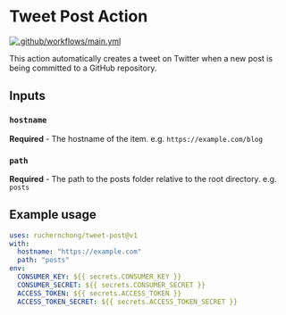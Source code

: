 # Tweet Post Action

[![.github/workflows/main.yml](https://github.com/ruchernchong/tweet-post-action/actions/workflows/main.yml/badge.svg)](https://github.com/ruchernchong/tweet-post-action/actions/workflows/main.yml)

This action automatically creates a tweet on Twitter when a new post is being committed to a GitHub repository.

## Inputs

### `hostname`

**Required** - The hostname of the item. e.g. `https://example.com/blog`

### `path`

**Required** - The path to the posts folder relative to the root directory. e.g. `posts`

## Example usage

```yaml
uses: ruchernchong/tweet-post@v1
with:
  hostname: "https://example.com"
  path: "posts"
env:
  CONSUMER_KEY: ${{ secrets.CONSUMER_KEY }}
  CONSUMER_SECRET: ${{ secrets.CONSUMER_SECRET }}
  ACCESS_TOKEN: ${{ secrets.ACCESS_TOKEN }}
  ACCESS_TOKEN_SECRET: ${{ secrets.ACCESS_TOKEN_SECRET }}
```
